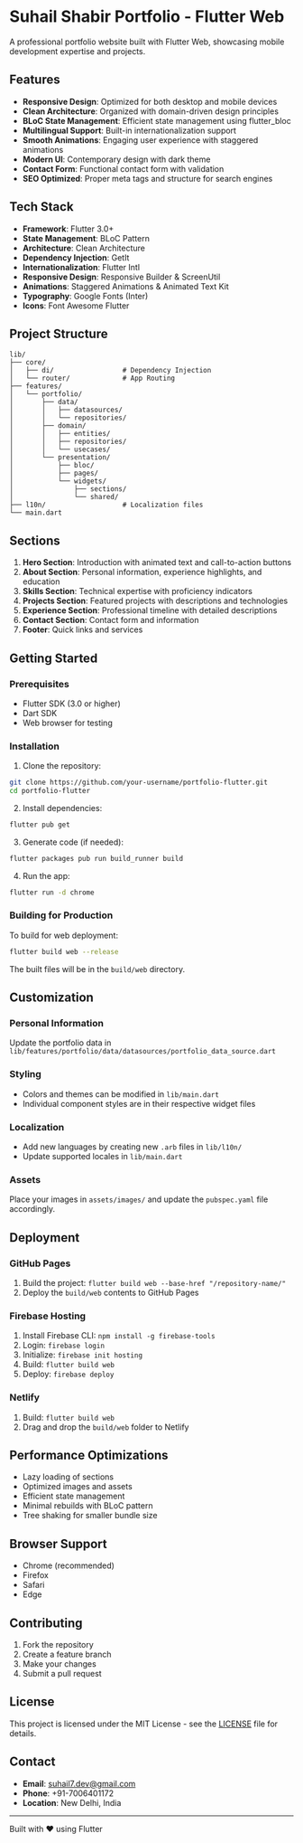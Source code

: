 # Suhail Shabir Portfolio - Flutter Web

A professional portfolio website built with Flutter Web, showcasing mobile development expertise and projects.

## Features

- **Responsive Design**: Optimized for both desktop and mobile devices
- **Clean Architecture**: Organized with domain-driven design principles
- **BLoC State Management**: Efficient state management using flutter_bloc
- **Multilingual Support**: Built-in internationalization support
- **Smooth Animations**: Engaging user experience with staggered animations
- **Modern UI**: Contemporary design with dark theme
- **Contact Form**: Functional contact form with validation
- **SEO Optimized**: Proper meta tags and structure for search engines

## Tech Stack

- **Framework**: Flutter 3.0+
- **State Management**: BLoC Pattern
- **Architecture**: Clean Architecture
- **Dependency Injection**: GetIt
- **Internationalization**: Flutter Intl
- **Responsive Design**: Responsive Builder & ScreenUtil
- **Animations**: Staggered Animations & Animated Text Kit
- **Typography**: Google Fonts (Inter)
- **Icons**: Font Awesome Flutter

## Project Structure

```
lib/
├── core/
│   ├── di/                 # Dependency Injection
│   └── router/             # App Routing
├── features/
│   └── portfolio/
│       ├── data/
│       │   ├── datasources/
│       │   └── repositories/
│       ├── domain/
│       │   ├── entities/
│       │   ├── repositories/
│       │   └── usecases/
│       └── presentation/
│           ├── bloc/
│           ├── pages/
│           └── widgets/
│               ├── sections/
│               └── shared/
├── l10n/                   # Localization files
└── main.dart
```

## Sections

1. **Hero Section**: Introduction with animated text and call-to-action buttons
2. **About Section**: Personal information, experience highlights, and education
3. **Skills Section**: Technical expertise with proficiency indicators
4. **Projects Section**: Featured projects with descriptions and technologies
5. **Experience Section**: Professional timeline with detailed descriptions
6. **Contact Section**: Contact form and information
7. **Footer**: Quick links and services

## Getting Started

### Prerequisites

- Flutter SDK (3.0 or higher)
- Dart SDK
- Web browser for testing

### Installation

1. Clone the repository:
```bash
git clone https://github.com/your-username/portfolio-flutter.git
cd portfolio-flutter
```

2. Install dependencies:
```bash
flutter pub get
```

3. Generate code (if needed):
```bash
flutter packages pub run build_runner build
```

4. Run the app:
```bash
flutter run -d chrome
```

### Building for Production

To build for web deployment:

```bash
flutter build web --release
```

The built files will be in the `build/web` directory.

## Customization

### Personal Information
Update the portfolio data in `lib/features/portfolio/data/datasources/portfolio_data_source.dart`

### Styling
- Colors and themes can be modified in `lib/main.dart`
- Individual component styles are in their respective widget files

### Localization
- Add new languages by creating new `.arb` files in `lib/l10n/`
- Update supported locales in `lib/main.dart`

### Assets
Place your images in `assets/images/` and update the `pubspec.yaml` file accordingly.

## Deployment

### GitHub Pages
1. Build the project: `flutter build web --base-href "/repository-name/"`
2. Deploy the `build/web` contents to GitHub Pages

### Firebase Hosting
1. Install Firebase CLI: `npm install -g firebase-tools`
2. Login: `firebase login`
3. Initialize: `firebase init hosting`
4. Build: `flutter build web`
5. Deploy: `firebase deploy`

### Netlify
1. Build: `flutter build web`
2. Drag and drop the `build/web` folder to Netlify

## Performance Optimizations

- Lazy loading of sections
- Optimized images and assets
- Efficient state management
- Minimal rebuilds with BLoC pattern
- Tree shaking for smaller bundle size

## Browser Support

- Chrome (recommended)
- Firefox
- Safari
- Edge

## Contributing

1. Fork the repository
2. Create a feature branch
3. Make your changes
4. Submit a pull request

## License

This project is licensed under the MIT License - see the [LICENSE](LICENSE) file for details.

## Contact

- **Email**: suhail7.dev@gmail.com
- **Phone**: +91-7006401172
- **Location**: New Delhi, India

----

Built with ❤️ using Flutter